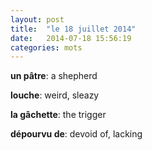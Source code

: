 ```yaml
---
layout: post
title:  "le 18 juillet 2014"
date:   2014-07-18 15:56:19 
categories: mots
---
```


**un pâtre**: a shepherd

**louche**: weird, sleazy

**la gâchette**: the trigger

**dépourvu de**: devoid of, lacking
